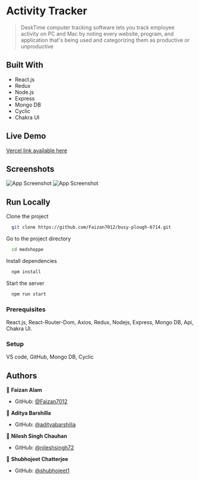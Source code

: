 # Activity Tracker

>DeskTime computer tracking software lets you track employee activity on PC and Mac by noting every website, program, and application that's being used and categorizing them as productive or unproductive

## Built With

- React.js
- Redux
- Node.js
- Express
- Mongo DB
- Cyclic
- Chakra UI

## Live Demo 

[Vercel link available here](https://activity-tracker-orpin.vercel.app/)

## Screenshots

![App Screenshot]()
![App Screenshot]()


## Run Locally

Clone the project

```bash
  git clone https://github.com/Faizan7012/busy-plough-6714.git
```

Go to the project directory

```bash
  cd medshoppe
```

Install dependencies

```bash
  npm install
```

Start the server

```bash
  npm run start
```



### Prerequisites
React.js, React-Router-Dom, Axios, Redux, Nodejs, Express, Mongo DB, Api, Chakra UI.

### Setup
VS code,
 GitHub, Mongo DB, Cyclic


## Authors

👤 **Faizan Alam**

- GitHub: [@Faizan7012](https://github.com/Faizan7012)

👤 **Aditya Barshilla**

- GitHub: [@adityabarshilia](https://github.com/adityabarshilia)

👤 **Nilesh Singh Chauhan**

- GitHub: [@nileshsingh72](https://github.com/nileshsingh72)

👤 **Shubhojeet Chatterjee**

- GitHub: [@shubhojeet1](https://github.com/shubhojeet1)


